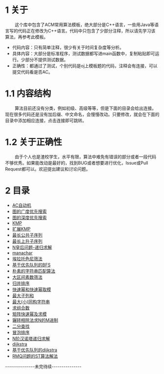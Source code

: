 # 1 关于

&#160; &#160; &#160; &#160; 这个库中包含了ACM常用算法模板，绝大部分是C++语言，一些用Java等语言写的代码正在修改为C++语言。代码中只包含了少部分注释，所以请先学习该算法，再参考此模板。

* 代码内容：只有简单注释，很少有关于时间复杂度等分析。
* 具体内容：大部分是标准程序，测试数据都写进main函数中，复制粘贴即可运行。少部分不提供测试数据。
* 正确性：都通过了测试，个别代码是oj上模板题的代码，注释会有连接，可以提交代码看是否AC。

# 1.1 内容结构

&#160; &#160; &#160; &#160; 算法目前还没有分类，例如初级、高级等等，但是下面的目录会给出连接。现在很多代码还是没有加后缀、中文命名，会慢慢改动。只要修改，就会在下面的目录中添加相应连接，点击连接即可跳转。

# 1.2 关于正确性
&#160; &#160; &#160; &#160; 由于个人也是渣校学生，水平有限，算法中难免有错误的部分或者一段代码不够优秀。如果能改动是最好的，找到BUG或者想要进行优化，Issue或Pull Request都可以。欢迎提出建议和讨论问题。

# 2 目录

* [AC自动机](https://github.com/iwts/Algorithm/blob/master/Aho-Corasick-automaton.cpp)
* [图的广度优先搜索](https://github.com/iwts/Algorithm/blob/master/BFS.cpp)
* [图的深度优先搜索](https://github.com/iwts/Algorithm/blob/master/DFS.cpp)
* [KMP](https://github.com/iwts/Algorithm/blob/master/KMP.cpp)
* [扩展KMP](https://github.com/iwts/Algorithm/blob/master/EX-KMP.cpp)
* [最长公共子序列](https://github.com/iwts/Algorithm/blob/master/LCS.cpp)
* [最长上升子序列](https://github.com/iwts/Algorithm/blob/master/LIS.cpp)
* [N皇后问题-递归求解](https://github.com/iwts/Algorithm/blob/master/N-queens.cpp)
* [manachar](https://github.com/iwts/Algorithm/blob/master/manachar.cpp)
* [埃拉托色尼筛法](https://github.com/iwts/Algorithm/blob/master/eratosthenes.cpp)
* [基于优先队列的BFS](https://github.com/iwts/Algorithm/blob/master/BFS-with-priority_queue.cpp)
* [朴素的字符串匹配算法](https://github.com/iwts/Algorithm/blob/master/simple-string-matching.cpp)
* [大区间素数筛法](https://github.com/iwts/Algorithm/blob/master/interval-primes-screening.cpp)
* [归并排序](https://github.com/iwts/Algorithm/blob/master/merge-sort.cpp)
* [快速幂和快速幂取模](https://github.com/iwts/Algorithm/blob/master/fast-power-and-fast-power-sum.cpp)
* [最大子列和](https://github.com/iwts/Algorithm/blob/master/the-largest-sub-column.cpp)
* [最大(小)同构字符串](https://github.com/iwts/Algorithm/blob/master/minimal(large)-loop-isomorphism-string.cpp)
* [求组合数](https://github.com/iwts/Algorithm/blob/master/combination.cpp)
* [矩阵快速幂及求模](https://github.com/iwts/Algorithm/blob/master/matrix-power-and-mod.cpp)
* [辗转相除法求N的M进制](https://github.com/iwts/Algorithm/blob/master/N-ary-to-M-ary-by-diversion.cpp)
* [二分查找](https://github.com/iwts/Algorithm/blob/master/binary-search.cpp)
* [冒泡排序](https://github.com/iwts/Algorithm/blob/master/bubble_sort.cpp)
* [N阶汉诺塔递归求解](https://github.com/iwts/Algorithm/blob/master/hanoi.c)
* [dijkstra](https://github.com/iwts/Algorithm/blob/master/dijkstra.cpp)
* [基于优先队列的dijkstra](https://github.com/iwts/Algorithm/blob/master/dijkstra-for-priority-queue.cpp)
* [RMQ问题的ST算法解法](https://github.com/iwts/Algorithm/blob/master/rmq.cpp)

---------------未完待续---------------
